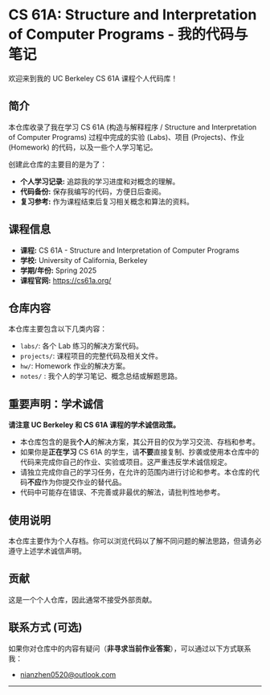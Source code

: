 # CS 61A: Structure and Interpretation of Computer Programs - 我的代码与笔记

欢迎来到我的 UC Berkeley CS 61A 课程个人代码库！

## 简介

本仓库收录了我在学习 CS 61A (构造与解释程序 / Structure and Interpretation of Computer Programs) 过程中完成的实验 (Labs)、项目 (Projects)、作业 (Homework) 的代码，以及一些个人学习笔记。

创建此仓库的主要目的是为了：

* **个人学习记录:** 追踪我的学习进度和对概念的理解。
* **代码备份:** 保存我编写的代码，方便日后查阅。
* **复习参考:** 作为课程结束后复习相关概念和算法的资料。

## 课程信息

* **课程:** CS 61A - Structure and Interpretation of Computer Programs
* **学校:** University of California, Berkeley 
* **学期/年份:** Spring 2025
* **课程官网:** https://cs61a.org/

## 仓库内容

本仓库主要包含以下几类内容：

* `labs/`: 各个 Lab 练习的解决方案代码。
* `projects/`: 课程项目的完整代码及相关文件。
* `hw/`: Homework 作业的解决方案。
* `notes/` : 我个人的学习笔记、概念总结或解题思路。

## 重要声明：学术诚信

**请注意 UC Berkeley 和 CS 61A 课程的学术诚信政策。**

* 本仓库包含的是我**个人**的解决方案，其公开目的仅为学习交流、存档和参考。
* 如果你是**正在学习** CS 61A 的学生，请**不要**直接复制、抄袭或使用本仓库中的代码来完成你自己的作业、实验或项目。这严重违反学术诚信规定。
* 请独立完成你自己的学习任务，在允许的范围内进行讨论和参考。本仓库的代码**不应**作为你提交作业的替代品。
* 代码中可能存在错误、不完善或非最优的解法，请批判性地参考。

## 使用说明

本仓库主要作为个人存档。你可以浏览代码以了解不同问题的解法思路，但请务必遵守上述学术诚信声明。

## 贡献

这是一个个人仓库，因此通常不接受外部贡献。

## 联系方式 (可选)

如果你对仓库中的内容有疑问（**非寻求当前作业答案**），可以通过以下方式联系我：
* nianzhen0520@outlook.com
---
